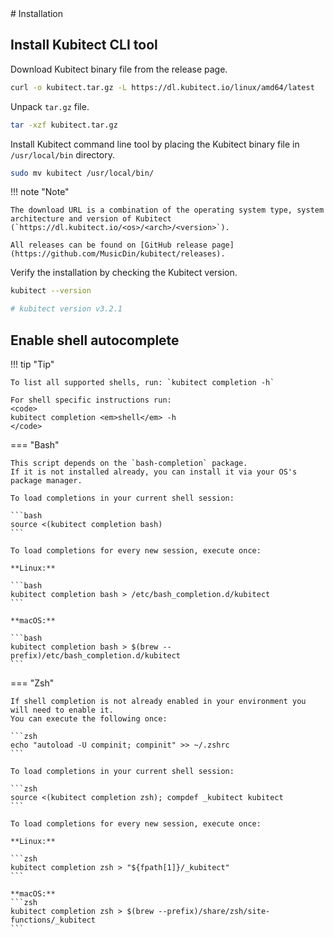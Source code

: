<div markdown="1" class="text-center">
# Installation
</div>

<div markdown="1" class="text-justify">

## Install Kubitect CLI tool


Download Kubitect binary file from the release page.
```sh
curl -o kubitect.tar.gz -L https://dl.kubitect.io/linux/amd64/latest
```

Unpack `tar.gz` file.
```sh
tar -xzf kubitect.tar.gz
```

Install Kubitect command line tool by placing the Kubitect binary file in `/usr/local/bin` directory.
```sh
sudo mv kubitect /usr/local/bin/
```

!!! note "Note"

    The download URL is a combination of the operating system type, system architecture and version of Kubitect (`https://dl.kubitect.io/<os>/<arch>/<version>`).

    All releases can be found on [GitHub release page](https://github.com/MusicDin/kubitect/releases).

<!--
=== "Release page"

    !!! quote ""

        Download Kubitect binary file from the release page.
        ```sh
        curl -o kubitect.tar.gz -L https://dl.kubitect.io/linux/amd64/latest
        ```

        Unpack `tar.gz` file.
        ```sh
        tar -xzf kubitect.tar.gz
        ```

        Install Kubitect command line tool by placing the Kubitect binary file in `/usr/local/bin` directory.
        ```sh
        sudo mv kubitect /usr/local/bin/
        ```

        !!! note "Note"

            The download URL is a combination of the operating system type, system architecture and version of Kubitect (`https://dl.kubitect.io/<os>/<arch>/<version>`).

            All releases can be found on [GitHub release page](https://github.com/MusicDin/kubitect/releases).

=== "Go packages"

    !!! quote ""

        Install Kubitect from Go packages.

        ```sh
        go install github.com/MusicDin/kubitect/cmd/kubitect@latest
        ```
-->

Verify the installation by checking the Kubitect version.
```sh
kubitect --version

# kubitect version v3.2.1
```

## Enable shell autocomplete

!!! tip "Tip"

    To list all supported shells, run: `kubitect completion -h`

    For shell specific instructions run:
    <code>
    kubitect completion <em>shell</em> -h
    </code>

=== "Bash"

    This script depends on the `bash-completion` package.
    If it is not installed already, you can install it via your OS's package manager.

    To load completions in your current shell session:

    ```bash
    source <(kubitect completion bash)
    ```

    To load completions for every new session, execute once:

    **Linux:**

    ```bash
    kubitect completion bash > /etc/bash_completion.d/kubitect
    ```

    **macOS:**

    ```bash
    kubitect completion bash > $(brew --prefix)/etc/bash_completion.d/kubitect
    ```

=== "Zsh"

    If shell completion is not already enabled in your environment you will need to enable it.
    You can execute the following once:

    ```zsh
    echo "autoload -U compinit; compinit" >> ~/.zshrc
    ```

    To load completions in your current shell session:

    ```zsh
    source <(kubitect completion zsh); compdef _kubitect kubitect
    ```

    To load completions for every new session, execute once:

    **Linux:**

    ```zsh
    kubitect completion zsh > "${fpath[1]}/_kubitect"
    ```

    **macOS:**
    ```zsh
    kubitect completion zsh > $(brew --prefix)/share/zsh/site-functions/_kubitect
    ```



</div>
